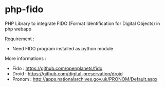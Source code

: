 php-fido
========

PHP Library to integrate FIDO (Format Identification for Digital Objects) in php webapp 

Requirement :

- Need FIDO program installed as python module 

More informations :

- Fido  : https://github.com/openplanets/fido
- Droid : https://github.com/digital-preservation/droid
- Pronom : http://apps.nationalarchives.gov.uk/PRONOM/Default.aspx
